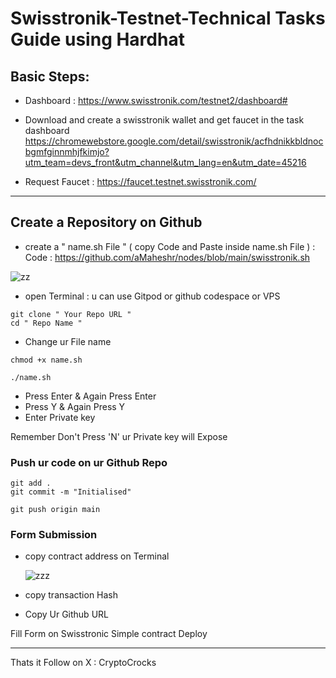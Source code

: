 # Swisstronik-Testnet-Technical Tasks Guide using Hardhat


  

## Basic Steps:

- Dashboard : https://www.swisstronik.com/testnet2/dashboard#
  
- Download and create a swisstronik wallet and get faucet in the task dashboard
https://chromewebstore.google.com/detail/swisstronik/acfhdnikkbldnocbgmfginnmhjfkimjo?utm_team=devs_front&utm_channel&utm_lang=en&utm_date=45216

- Request Faucet : https://faucet.testnet.swisstronik.com/
  
---------------------------------------------------------------------

##  Create a Repository on Github


- create a " name.sh File " ( copy Code and Paste inside name.sh File ) : Code : https://github.com/aMaheshr/nodes/blob/main/swisstronik.sh
  
![zz](https://github.com/user-attachments/assets/1cdc3dbb-b570-409f-9bac-53772c45dda9)
  
- open Terminal : u can use Gitpod or github codespace or VPS
  

```console
git clone " Your Repo URL "
cd " Repo Name "
```

- Change ur File name

```console
chmod +x name.sh
```

```console
./name.sh
```

 - Press Enter & Again Press Enter
 - Press Y & Again Press Y
 - Enter Private key 
   
 Remember Don't Press 'N' ur Private key will Expose

### Push ur code on ur Github Repo

```console
git add .
git commit -m "Initialised"
```

```console
git push origin main
```

### Form Submission

- copy contract address on Terminal
  
  ![zzz](https://github.com/user-attachments/assets/69959d5c-4f19-49b3-be8c-dfb9f7c58546)

-  copy transaction Hash
-  Copy Ur Github URL

Fill Form on Swisstronic Simple contract Deploy

--------------------------------------------------------------------------

Thats it Follow on X : CryptoCrocks
